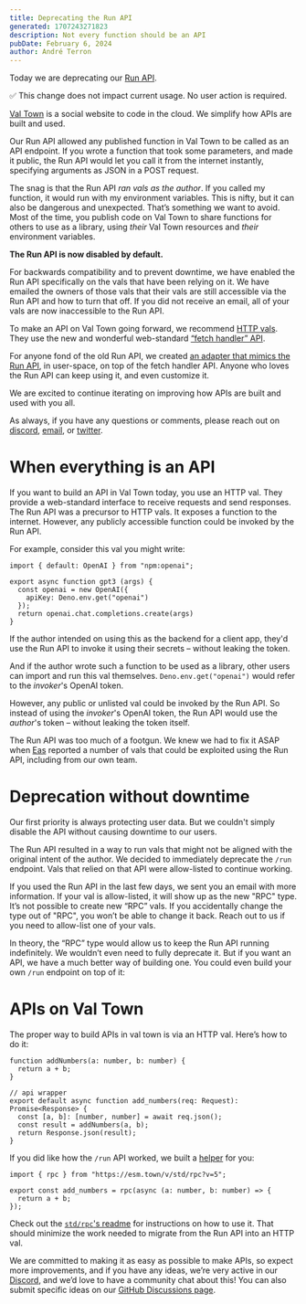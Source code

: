 ```yaml
---
title: Deprecating the Run API
generated: 1707243271823
description: Not every function should be an API
pubDate: February 6, 2024
author: André Terron
---
```


Today we are deprecating our [Run API](https://docs.val.town/api/run/).

<aside>
✅ This change does not impact current usage. No user action is required.
</aside>

[Val Town](https://val.town) is a social website to code in the cloud. We simplify how APIs are built and used.

Our Run API allowed any published function in Val Town to be called as an API endpoint. If you wrote a function that took some parameters, and made it public, the Run API would let you call it from the internet instantly, specifying arguments as JSON in a POST request.

The snag is that the Run API _ran vals as the author_. If you called my function, it would run with my environment variables. This is nifty, but it can also be dangerous and unexpected. That’s something we want to avoid. Most of the time, you publish code on Val Town to share functions for others to use as a library, using _their_ Val Town resources and _their_ environment variables.

**The Run API is now disabled by default.**

For backwards compatibility and to prevent downtime, we have enabled the Run API specifically on the vals that have been relying on it. We have emailed the owners of those vals that their vals are still accessible via the Run API and how to turn that off. If you did not receive an email, all of your vals are now inaccessible to the Run API.

To make an API on Val Town going forward, we recommend [HTTP vals](https://docs.val.town/types/http/). They use the new and wonderful web-standard [“fetch handler” API](https://blog.val.town/blog/the-api-we-forgot-to-name/).

For anyone fond of the old Run API, we created [an adapter that mimics the Run API](https://www.val.town/v/std/rpc), in user-space, on top of the fetch handler API. Anyone who loves the Run API can keep using it, and even customize it.

We are excited to continue iterating on improving how APIs are built and used with you all.

As always, if you have any questions or comments, please reach out on [discord](https://discord.gg/dHv45uN5RY), [email](mailto:steve@val.town), or [twitter](https://twitter.com/ValDotTown).

# When everything is an API

If you want to build an API in Val Town today, you use an HTTP val. They provide a web-standard interface to receive requests and send responses. The Run API was a precursor to HTTP vals. It exposes a function to the internet. However, any publicly accessible function could be invoked by the Run API.

For example, consider this val you might write:

```tsx
import { default: OpenAI } from "npm:openai";

export async function gpt3 (args) {
  const openai = new OpenAI({
    apiKey: Deno.env.get("openai")
  });
  return openai.chat.completions.create(args)
}
```

If the author intended on using this as the backend for a client app, they'd use the Run API to invoke it using their secrets – without leaking the token.

And if the author wrote such a function to be used as a library, other users can import and run this val themselves. `Deno.env.get("openai")` would refer to the _invoker_'s OpenAI token.

However, any public or unlisted val could be invoked by the Run API. So instead of using the _invoker_'s OpenAI token, the Run API would use the _author_'s token – without leaking the token itself.

The Run API was too much of a footgun. We knew we had to fix it ASAP when [Eas](https://easrng.net/) reported a number of vals that could be exploited using the Run API, including from our own team.

# Deprecation without downtime

Our first priority is always protecting user data. But we couldn't simply disable the API without causing downtime to our users.

The Run API resulted in a way to run vals that might not be aligned with the original intent of the author. We decided to immediately deprecate the `/run` endpoint. Vals that relied on that API were allow-listed to continue working.

If you used the Run API in the last few days, we sent you an email with more information. If your val is allow-listed, it will show up as the new "RPC" type. It’s not possible to create new “RPC” vals. If you accidentally change the type out of "RPC", you won’t be able to change it back. Reach out to us if you need to allow-list one of your vals.

In theory, the “RPC” type would allow us to keep the Run API running indefinitely. We wouldn’t even need to fully deprecate it. But if you want an API, we have a much better way of building one. You could even build your own `/run` endpoint on top of it:

# APIs on Val Town

The proper way to build APIs in val town is via an HTTP val. Here’s how to do it:

```tsx
function addNumbers(a: number, b: number) {
  return a + b;
}

// api wrapper
export default async function add_numbers(req: Request): Promise<Response> {
  const [a, b]: [number, number] = await req.json();
  const result = addNumbers(a, b);
  return Response.json(result);
}
```

If you did like how the `/run` API worked, we built a [helper](https://www.val.town/v/std/rpc) for you:

```tsx
import { rpc } from "https://esm.town/v/std/rpc?v=5";

export const add_numbers = rpc(async (a: number, b: number) => {
  return a + b;
});
```

Check out the [`std/rpc`'s readme](https://www.val.town/v/std/rpc) for instructions on how to use it. That should minimize the work needed to migrate from the Run API into an HTTP val.

We are committed to making it as easy as possible to make APIs, so expect more improvements, and if you have any ideas, we’re very active in our [Discord](https://discord.gg/dHv45uN5RY), and we’d love to have a community chat about this! You can also submit specific ideas on our [GitHub Discussions page](https://github.com/val-town/val-town-product/discussions).
